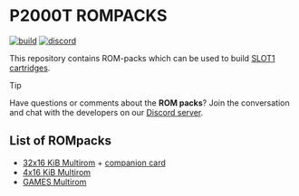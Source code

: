 # P2000T ROMPACKS

[![build](https://github.com/ifilot/p2000t-rompacks/actions/workflows/nightly-build.yml/badge.svg)](https://github.com/ifilot/p2000t-rompacks/actions/workflows/nightly-build.yml)
[![discord](https://img.shields.io/discord/1167925678868541451?logo=discord&logoColor=white)](https://discord.gg/YtzJTWYAxy)

This repository contains ROM-packs which can be used to build 
[SLOT1 cartridges](https://github.com/ifilot/p2000t-cartridges).

> [!TIP] 
> Have questions or comments about the **ROM packs**? Join
> the conversation and chat with the developers on our [Discord
> server](https://discord.gg/YtzJTWYAxy).

## List of ROMpacks

* [32x16 KiB Multirom](https://github.com/ifilot/p2000t-rompacks/releases/download/nightly/MULTIROM-512KiB.BIN) + [companion card](https://github.com/ifilot/p2000t-rompacks/releases/download/nightly/card.png)
* [4x16 KiB Multirom](https://github.com/ifilot/p2000t-rompacks/releases/download/nightly/MULTIROM-64KiB.BIN)
* [GAMES Multirom](https://github.com/ifilot/p2000t-rompacks/releases/download/nightly/GAMES-128KiB.BIN)